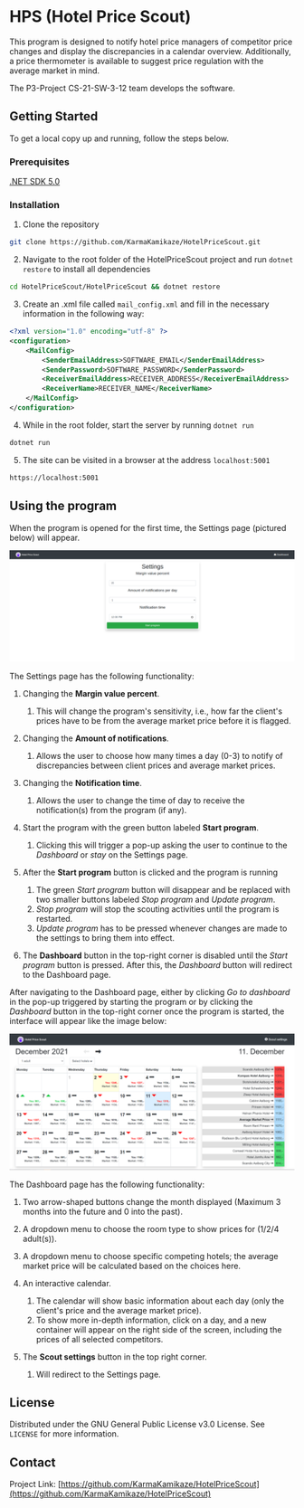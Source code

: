 # HPS (Hotel Price Scout)

This program is designed to notify hotel price managers of competitor price changes and display the discrepancies in a calendar overview. Additionally, a price thermometer is available to suggest price regulation with the average market in mind.

The P3-Project CS-21-SW-3-12 team develops the software.

<!-- GETTING STARTED -->
 ## Getting Started
 
 To get a local copy up and running, follow the steps below.
 
 ### Prerequisites
 
 [.NET SDK 5.0](https://dotnet.microsoft.com/download/dotnet/5.0)
 
 ### Installation 

 1. Clone the repository

```sh
git clone https://github.com/KarmaKamikaze/HotelPriceScout.git
```

 2. Navigate to the root folder of the HotelPriceScout project and run `dotnet restore` to install all dependencies
```sh
cd HotelPriceScout/HotelPriceScout && dotnet restore
```

 3. Create an .xml file called `mail_config.xml` and fill in the necessary information in the following way:
```xml
<?xml version="1.0" encoding="utf-8" ?>
<configuration>
    <MailConfig>
        <SenderEmailAddress>SOFTWARE_EMAIL</SenderEmailAddress>
        <SenderPassword>SOFTWARE_PASSWORD</SenderPassword>
        <ReceiverEmailAddress>RECEIVER_ADDRESS</ReceiverEmailAddress>
        <ReceiverName>RECEIVER_NAME</ReceiverName>
    </MailConfig>
</configuration>
```

 4. While in the root folder, start the server by running `dotnet run`
```sh
dotnet run
```

 5. The site can be visited in a browser at the address `localhost:5001`

```sh
https://localhost:5001
```

 <!-- Using the program -->
## Using the program

When the program is opened for the first time, the Settings page (pictured below) will appear.

![Picture of the settings page UI](https://github.com/KarmaKamikaze/HotelPriceScout/blob/dev/.github/images/settingsPageNew.PNG)

The Settings page has the following functionality:

1. Changing the **Margin value percent**. 
   1. This will change the program's sensitivity, i.e., how far the client's prices have to be from the average market price before it is flagged.

2. Changing the **Amount of notifications**. 
   1. Allows the user to choose how many times a day (0-3) to notify of discrepancies between client prices and average market prices.

3. Changing the **Notification time**. 
   1. Allows the user to change the time of day to receive the notification(s) from the program (if any).

4. Start the program with the green button labeled **Start program**. 
   1. Clicking this will trigger a pop-up asking the user to continue to the _Dashboard_ or _stay_ on the Settings page.

5. After the **Start program** button is clicked and the program is running 
   1. The green _Start program_ button will disappear and be replaced with two smaller buttons labeled _Stop program_ and _Update program_. 
   2. _Stop program_ will stop the scouting activities until the program is restarted. 
   3. _Update program_ has to be pressed whenever changes are made to the settings to bring them into effect.

6. The **Dashboard** button in the top-right corner is disabled until the _Start program_ button is pressed. After this, the _Dashboard_ button will redirect to the Dashboard page.

After navigating to the Dashboard page, either by clicking _Go to dashboard_ in the pop-up triggered by starting the program or by clicking the _Dashboard_ button in the top-right corner once the program is started, the interface will appear like the image below:

![Picture of the dashboard page UI](https://github.com/KarmaKamikaze/HotelPriceScout/blob/dev/.github/images/dashboardPageNew.PNG)

The Dashboard page has the following functionality:

1. Two arrow-shaped buttons change the month displayed (Maximum 3 months into the future and 0 into the past).

2. A dropdown menu to choose the room type to show prices for (1/2/4 adult(s)).

3. A dropdown menu to choose specific competing hotels; the average market price will be calculated based on the choices here.

4. An interactive calendar. 
   1. The calendar will show basic information about each day (only the client's price and the average market price). 
   2. To show more in-depth information, click on a day, and a new container will appear on the right side of the screen, including the prices of all selected competitors.

5. The **Scout settings** button in the top right corner. 
   1. Will redirect to the Settings page.

 <!-- LICENSE -->
 ## License
 
 Distributed under the GNU General Public License v3.0 License. See `LICENSE` for more information. 


 <!-- CONTACT --> 
 ## Contact 
 
 Project Link: [https://github.com/KarmaKamikaze/HotelPriceScout](https://github.com/KarmaKamikaze/HotelPriceScout)
